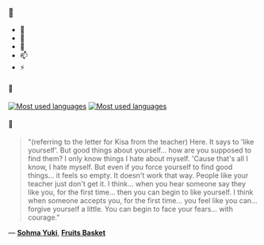 ### 👋

- 🔭
- 🌱
- 💬
- 📫
- ⚡

#### 🧏

[![Most used languages](https://github-readme-stats-aynah.vercel.app/api/top-langs/?username=aynh&theme=solarized-dark&langs_count=6&layout=compact&hide_title=true)](https://github.com/anuraghazra/github-readme-stats#gh-dark-mode-only)
[![Most used languages](https://github-readme-stats-aynah.vercel.app/api/top-langs/?username=aynh&theme=solarized-light&langs_count=6&layout=compact&hide_title=true)](https://github.com/anuraghazra/github-readme-stats#gh-light-mode-only)

#### 💬

> "(referring to the letter for Kisa from the teacher) Here. It says to 'like yourself'. But good things about yourself... how are you supposed to find them? I only know things I hate about myself. 'Cause that's all I know, I hate myself. But even if you force yourself to find good things... it feels so empty. It doesn't work that way. People like your teacher just don't get it. I think... when you hear someone say they like you, for the first time... then you can begin to like yourself. I think when someone accepts you, for the first time... you feel like you can... forgive yourself a little. You can begin to face your fears... with courage."

&mdash; [**Sohma Yuki**](https://myanimelist.net/character.php?q=Sohma%20Yuki&cat=character), [**Fruits Basket**](https://myanimelist.net/search/all?q=Fruits%20Basket&cat=all)
